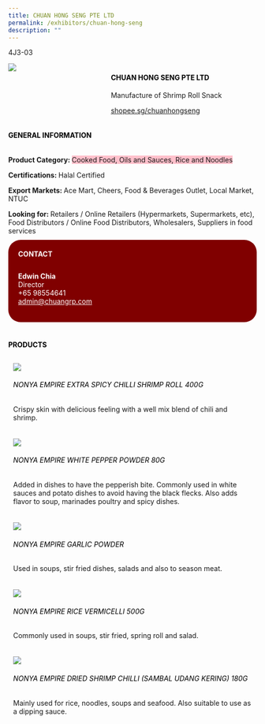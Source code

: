 ```yaml
---
title: CHUAN HONG SENG PTE LTD
permalink: /exhibitors/chuan-hong-seng
description: ""
---
```

<head>
	<div class="flex-paragraph">
		<!--hi there! this is a comment and will provide you with instructional guides-->
		<!--insert booth number here!-->
		<p style="text-transform: uppercase">4J3-03</p></div>
			<div class="flex-container" style="display: flex; flex-wrap: wrap;">
				<!--insert DOWNLOAD link of company logo between the " marks!-->
			<div class="card sgds" style="flex: 1 1 40%; display: block;"><img src="https://drive.google.com/u/0/uc?id=1pFmUpJrbQOI4Zg0redQ4fKry5I38VZ2a&export=download"></div>
	<div class="card-sgds" style="flex: 1 1 58%; display: block; margin-left: 3px">
		<h4 style="text-transform: uppercase; color: black;"><!--insert the exhibitor's name between the <b> tags here--><b>Chuan Hong Seng Pte Ltd</b></h4><!--insert the exhibitor's description between the <p> tags here-->
		<p>Manufacture of Shrimp Roll Snack</p>
		<!--insert the exhibitor's website link, making sure there is "https:// www." present please. make sure the entire https link goes in between the " marks-->
		<p><a href="https://www.shopee.sg/chuanhongseng" target="_blank"><!--insert the www website link here (no need for https)-->shopee.sg/chuanhongseng</a></p>
	</div>
</div>
</head>

<body>
	<h4 style="text-transform: uppercase; color: black;"><b>General Information</b></h4>
		<div class="flex-container" style="display: flex; flex-wrap: wrap;">
			<div class="card sgds" style="flex: 1 1 65%; display: block; align-self: stretch">
			<div class="flex-paragraph">
			<p><b>Product Category: </b><span style=" background-color: pink; border-radius: 10 px;"><!--insert the exhibitor's pdt cat between the <p> tags here-->Cooked Food, Oils and Sauces, Rice and Noodles</span></p> 
				<p><b>Certifications: </b><!--insert all the exhibitor's certifications between the </b> and </p> here-->Halal Certified</p>
			<p><b>Export Markets: </b><!--insert all the exhibitor's export markets between the </b> and </p> here-->Ace Mart, Cheers, Food & Beverages Outlet, Local Market, NTUC</p>
			<p style="margin-bottom: 10px;"><b>Looking for: </b><!--insert all the exhibitor's potential business partners between the </b> and </p> here-->Retailers / Online Retailers (Hypermarkets, Supermarkets, etc), Food Distributors / Online Food Distributors, Wholesalers, Suppliers in food services</p>
			</div>
		</div>
		<div class="card sgds" style="flex: 1 1 35%; padding: 10px; display: block; background-color: maroon; border-radius: 25px; align-self: center;">
		<h4 style="color: white; margin-top: 10px; margin-left: 10px;">CONTACT</h4>
		<div class="flex-paragraph">
			<!--replace with exhibitor's: -->
			<p style="padding: 10px; color: white;"><b><!-- POC name-->Edwin Chia</b><br><!-- designation-->Director<br><!--contact number-->+65 98554641<br><!-- for linking purposes, insert their email after "mailto:"...--><a href="mailto:admin@chuangrp.com" style="color: white;"><!--...and also include the display email before </a> here-->admin@chuangrp.com</a></p>
		</div>
			</div>
		</div>
	<br>
		<h4 style="text-transform: uppercase; color: black;"><b>products</b></h4>
<div style="display: flex; flex-wrap: wrap;">
  <div class="card sgds" style="flex: 1 1 47%; margin: 10px; display: block;"><!--insert the exhibitor's DOWNLOAD image for product between the " marks here-->
	<div class="flex-image" style="display: block;"><img src="https://drive.google.com/u/0/uc?id=1qIPgNYiPkfKmx3v5GW1DQhMlxJv4vc_s&export=download"></div>
	<div class="flex-paragraph">
		<h6 style="text-transform: uppercase; color: black;"><!--insert product name before </h6> and product description after <p>-->Nonya Empire Extra Spicy Chilli Shrimp Roll 400g</h6>
		<p>Crispy skin with delicious feeling with a well mix blend of chili and shrimp.</p></div>
	</div>
		<div class="card sgds" style="flex: 1 1 47%; margin: 10px; display: block;">
		<div class="flex-image" style="display: block;"><img src="https://drive.google.com/u/0/uc?id=1ynCiVtzeaMKApRIBwwkSqQZZuiiv5FiF&export=download"></div>
	<div class="flex-paragraph">
		<h6 style="text-transform: uppercase; color: black;">Nonya Empire White Pepper Powder 80g</h6>
		<p>Added in dishes to have the pepperish bite. Commonly used in white sauces and potato dishes to avoid having the black flecks. Also adds flavor to soup, marinades poultry and spicy dishes.</p></div>
	</div>
		<div class="card sgds" style="flex: 1 1 47%; margin: 10px; display: block;">
		<div class="flex-image" style="display: block;"><img src="https://drive.google.com/u/0/uc?id=1hzZLaL774_aA8rX5j_hkvvEeh7nEr1AD&export=download"></div>
	<div class="flex-paragraph">
		<h6 style="text-transform: uppercase; color: black;">Nonya Empire Garlic Powder</h6>
		<p>Used in soups, stir fried dishes, salads and also to season meat.</p></div>
		</div>
		<div class="card sgds" style="flex: 1 1 47%; margin: 10px; display: block;">
		<div class="flex-image" style="display: block;"><img src="https://drive.google.com/u/0/uc?id=18fLO74JBGloK862KVNMpKAuzi6ZBnDyn&export=download"></div>
	<div class="flex-paragraph">
		<h6 style="text-transform: uppercase; color: black;">Nonya Empire Rice Vermicelli 500g</h6>
		<p>Commonly used in soups, stir fried, spring roll and salad.</p></div>
	</div>
		<div class="card sgds" style="flex: 1 1 47%; margin: 10px; display: block;">
		<div class="flex-image" style="display: block;"><img src="https://drive.google.com/u/0/uc?id=14B1g9pwWXr8AK58tuvFfoNr-28F87Gzd&export=download"></div>
	<div class="flex-paragraph">
		<h6 style="text-transform: uppercase; color: black;">Nonya Empire Dried Shrimp Chilli (Sambal Udang Kering) 180g</h6>
		<p>Mainly used for rice, noodles, soups and seafood. Also suitable to use as a dipping sauce. </p></div>
	</div>
	<!--don't delete these 2 tags. double check how the layout looks on the right too and lemme know if there are any problems! thank u so much for ur hardwork!-->
	</div>
</body>